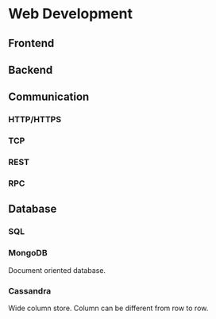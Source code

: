 # Web Development

## Frontend

## Backend

## Communication

### HTTP/HTTPS

### TCP

### REST

### RPC

## Database

### SQL

### MongoDB
Document oriented database.

### Cassandra
Wide column store. Column can be different from row to row.
